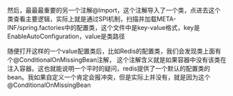 
然后，最最最重要的另一个注解@Import，这个注解导入了一个类，点进去这个类查看主要逻辑，实际上就是通过SPI机制，扫描并加载META-INF/spring.factories中的配置类，这个文件中是key-value格式，key是EnableAutoConfiguration，value是类路径

  
随便打开这样的一个value配置类后，比如Redis的配置类，我们会发现类上面有个@ConditionalOnMissingBean注解，
这个注解含义就是如果容器中没有该类在注入容器。这也就能说明一个平时的疑问，redis提供了一个默认的配置类的
bean。我如果自定义一个肯定会报冲突，但是实际上并没有，就是因为这个@ConditionalOnMissingBean